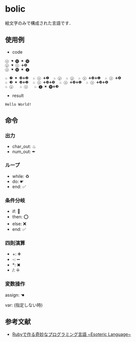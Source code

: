 # bolic
絵文字のみで構成された言語です．

## 使用例
- code
```
ⓧ ☚ ❿ ✖ ❿
ⓨ ☚ ⓧ ➕❽
ⓩ ☚ ❿ ✖ ❹

♨ ❼ ✖ ❿➕❷  ♨ ⓧ ➕❶  ♨ ⓨ  ♨ ⓨ  ♨ ⓧ ➕❿➕❶  ♨ ⓩ ➕❹
♨ ❸ ✖ ❿➕❷  ♨ ⓧ ➕❿➕❾  ♨ ⓧ ➕❿➕❶  ♨ ⓧ ➕❿➕❹ 
♨ ⓨ   ♨ ⓧ   ♨ ❸ ✖ ❿➕❸
```

- result
```
Hello World! 
```

## 命令
### 出力
- char_out: ♨
- num_out: ✒
### ループ 
- while: ♻
- do: ☛
- end: ✅
### 条件分岐
- if: 🤔
- then: ⭕
- else: ❌
- end: ✅
### 四則演算
- +: ➕
- -: ➖
- *: ✖
- /: ➗ 
### 変数操作
assign: ☚ 

var: (指定しない時)

 ## 参考文献
 - [Rubyで作る奇妙なプログラミング言語 \~Esoteric Language\~](http://bit.do/ffJp4)
